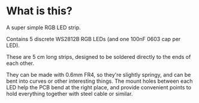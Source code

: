 # What is this?

A super simple RGB LED strip.

Contains 5 discrete WS2812B RGB LEDs (and one 100nF 0603 cap per LED).


These are 5 cm long strips, designed to be soldered directly to the ends of each other.


They can be made with 0.6mm FR4, so they're slightly springy, and can be bent into curves or other interesting things. The mount holes between each LED help the PCB bend at the right place, and provide convenient points to hold everything together with steel cable or similar.